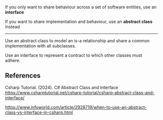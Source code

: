 If you only want to share behaviour across a set of software entities, use an **interface**

If you want to share implementation and behaviour, use an **abstract class** instead

------

Use an abstract class to model an is-a relationship and share a common implementation with all subclasses.

Use an interface to represent a contract to which other classes must adhere.
## References

Csharp Tutorial. (2024). C# Abstract Class and Interface
  https://www.csharptutorial.net/csharp-tutorial/csharp-abstract-class-and-interface/

https://www.infoworld.com/article/2928719/when-to-use-an-abstract-class-vs-interface-in-csharp.html
